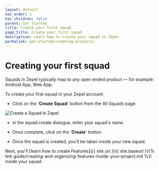 ```yaml
---
layout: default
nav_order: 1
has_children: false
parent: Get Started
title: Create your first squad
page_title: Create your first squad
description: Learn how to create your squad in Zepel.
permalink: get-started/creating-projects/
---
```

# Creating your first squad

Squads in Zepel typically map to any open ended product — for example: Android App, Web App.

To create your first squad in your Zepel account:

- Click on the '__Create Squad__' button from the All Squads page.

![Create a Squad in Zepel](/guide/assets/uploads/create-squads.png "Create Zepel Squad")

- In the squad create dialogue, enter your squad's name.

- Once complete, click on the '__Create__' button.

- Once the squad is created, you'll be taken inside your new squad. 

Next, you'll [learn how to create Features]({{ site.url }}{{ site.baseurl }}{% link guide/creating-and-organizing-features-inside-your-project.md %}) inside your squad.